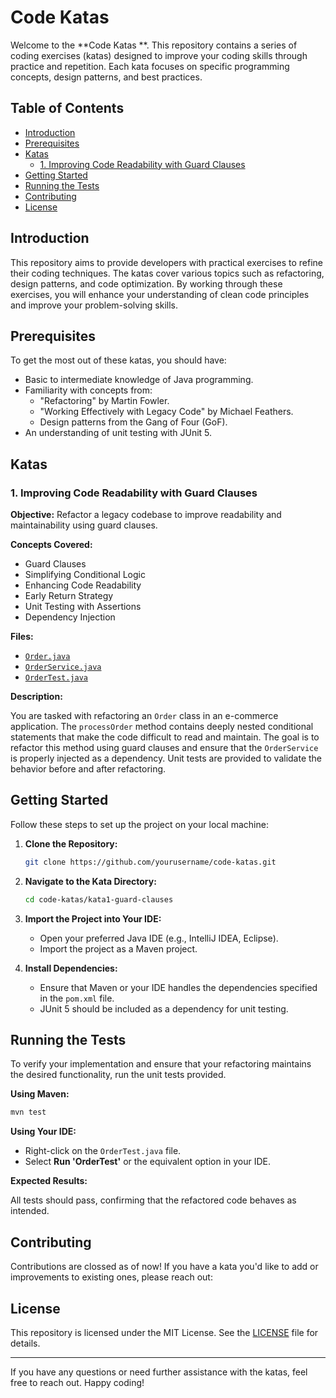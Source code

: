 # Code Katas 

Welcome to the **Code Katas **. This repository contains a series of coding exercises (katas) designed to improve your coding skills through practice and repetition. Each kata focuses on specific programming concepts, design patterns, and best practices.

## Table of Contents

- [Introduction](#introduction)
- [Prerequisites](#prerequisites)
- [Katas](#katas)
  - [1. Improving Code Readability with Guard Clauses](#1-improving-code-readability-with-guard-clauses)
- [Getting Started](#getting-started)
- [Running the Tests](#running-the-tests)
- [Contributing](#contributing)
- [License](#license)

## Introduction

This repository aims to provide developers with practical exercises to refine their coding techniques. The katas cover various topics such as refactoring, design patterns, and code optimization. By working through these exercises, you will enhance your understanding of clean code principles and improve your problem-solving skills.

## Prerequisites

To get the most out of these katas, you should have:

- Basic to intermediate knowledge of Java programming.
- Familiarity with concepts from:
  - "Refactoring" by Martin Fowler.
  - "Working Effectively with Legacy Code" by Michael Feathers.
  - Design patterns from the Gang of Four (GoF).
- An understanding of unit testing with JUnit 5.

## Katas

### 1. Improving Code Readability with Guard Clauses

**Objective:** Refactor a legacy codebase to improve readability and maintainability using guard clauses.

**Concepts Covered:**

- Guard Clauses
- Simplifying Conditional Logic
- Enhancing Code Readability
- Early Return Strategy
- Unit Testing with Assertions
- Dependency Injection

**Files:**

- [`Order.java`](kata1-guard-clauses/Order.java)
- [`OrderService.java`](kata1-guard-clauses/OrderService.java)
- [`OrderTest.java`](kata1-guard-clauses/OrderTest.java)

**Description:**

You are tasked with refactoring an `Order` class in an e-commerce application. The `processOrder` method contains deeply nested conditional statements that make the code difficult to read and maintain. The goal is to refactor this method using guard clauses and ensure that the `OrderService` is properly injected as a dependency. Unit tests are provided to validate the behavior before and after refactoring.

## Getting Started

Follow these steps to set up the project on your local machine:

1. **Clone the Repository:**

   ```bash
   git clone https://github.com/yourusername/code-katas.git
   ```

2. **Navigate to the Kata Directory:**

   ```bash
   cd code-katas/kata1-guard-clauses
   ```

3. **Import the Project into Your IDE:**

   - Open your preferred Java IDE (e.g., IntelliJ IDEA, Eclipse).
   - Import the project as a Maven project.

4. **Install Dependencies:**

   - Ensure that Maven or your IDE handles the dependencies specified in the `pom.xml` file.
   - JUnit 5 should be included as a dependency for unit testing.

## Running the Tests

To verify your implementation and ensure that your refactoring maintains the desired functionality, run the unit tests provided.

**Using Maven:**

```bash
mvn test
```

**Using Your IDE:**

- Right-click on the `OrderTest.java` file.
- Select **Run 'OrderTest'** or the equivalent option in your IDE.

**Expected Results:**

All tests should pass, confirming that the refactored code behaves as intended.

## Contributing

Contributions are clossed as of now! If you have a kata you'd like to add or improvements to existing ones, please reach out:


## License

This repository is licensed under the MIT License. See the [LICENSE](LICENSE) file for details.

---

If you have any questions or need further assistance with the katas, feel free to reach out. Happy coding!
